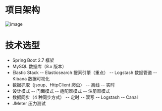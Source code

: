 # 项目架构

![image](https://github.com/fangtexi/yiso/assets/79567863/7d1b4b65-224b-4594-bc52-2386ff3141f9)

# 技术选型
- Spring Boot 2.7 框架
- MySQL 数据库（8.x 版本）
- Elastic Stack 
-- Elasticsearch 搜索引擎（重点）
-- Logstash 数据管道
-- Kibana 数据可视化
- 数据抓取（jsoup、HttpClient 爬虫） 
-- 离线
-- 实时
- 设计模式 
-- 门面模式
-- 适配器模式
-- 注册器模式
- 数据同步（4 种同步方式） 
-- 定时
-- 双写
-- Logstash
-- Canal
- JMeter 压力测试
